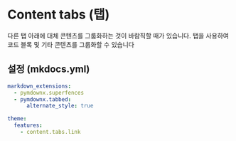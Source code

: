 # Content tabs (탭)

다른 탭 아래에 대체 콘텐츠를 그룹화하는 것이 바람직할 때가 있습니다. 탭을 사용하여 코드 블록 및 기타 콘텐츠를 그룹화할 수 있습니다

## 설정 (mkdocs.yml)

```yaml
markdown_extensions:
  - pymdownx.superfences
  - pymdownx.tabbed:
      alternate_style: true
```

```yaml
theme:
  features:
    - content.tabs.link
```
